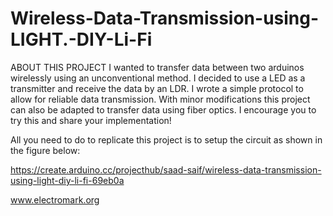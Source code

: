 # Wireless-Data-Transmission-using-LIGHT.-DIY-Li-Fi


ABOUT THIS PROJECT
I wanted to transfer data between two arduinos wirelessly using an unconventional method. I decided to use a LED as a transmitter and receive the data by an LDR. I wrote a simple protocol to allow for reliable data transmission. With minor modifications this project can also be adapted to transfer data using fiber optics. I encourage you to try this and share your implementation!

All you need to do to replicate this project is to setup the circuit as shown in the figure below:


https://create.arduino.cc/projecthub/saad-saif/wireless-data-transmission-using-light-diy-li-fi-69eb0a



www.electromark.org

